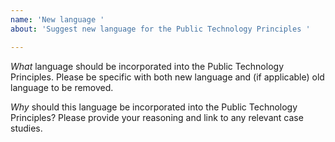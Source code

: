 ```yaml
---
name: 'New language '
about: 'Suggest new language for the Public Technology Principles '

---
```


*What* language should be incorporated into the Public Technology Principles. Please be specific with both new language and (if applicable) old language to be removed.

*Why* should this language be incorporated into the Public Technology Principles? Please provide your reasoning and link to any relevant case studies.
